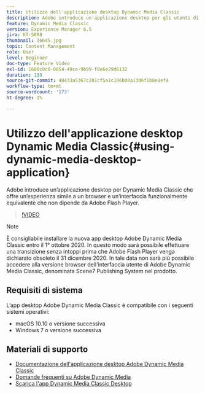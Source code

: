```yaml
---
title: Utilizzo dell'applicazione desktop Dynamic Media Classic
description: Adobe introduce un'applicazione desktop per gli utenti di Dynamic Media Classic che non si basa più sulla tecnologia Adobe Flash nel browser.
feature: Dynamic Media Classic
version: Experience Manager 6.5
jira: KT-5808
thumbnail: 36645.jpg
topic: Content Management
role: User
level: Beginner
doc-type: Feature Video
exl-id: 1600c0c0-0054-49ce-9b99-f8e6e29d6132
duration: 189
source-git-commit: 48433a5367c281cf5a1c106b08a1306f1b0e8ef4
workflow-type: tm+mt
source-wordcount: '173'
ht-degree: 1%

---
```


# Utilizzo dell&#39;applicazione desktop Dynamic Media Classic{#using-dynamic-media-desktop-application}

Adobe introduce un’applicazione desktop per Dynamic Media Classic che offre un’esperienza simile a un browser e un’interfaccia funzionalmente equivalente che non dipende da Adobe Flash Player.

>[!VIDEO](https://video.tv.adobe.com/v/36645?quality=12&learn=on)

>[!NOTE]
>
> È consigliabile installare la nuova app desktop Adobe Dynamic Media Classic entro il 1° ottobre 2020. In questo modo sarà possibile effettuare una transizione senza intoppi prima che Adobe Flash Player venga dichiarato obsoleto il 31 dicembre 2020. In tale data non sarà più possibile accedere alla versione browser dell&#39;interfaccia utente di Adobe Dynamic Media Classic, denominata Scene7 Publishing System nel prodotto.

## Requisiti di sistema

L’app desktop Adobe Dynamic Media Classic è compatibile con i seguenti sistemi operativi:

* macOS 10.10 o versione successiva
* Windows 7 o versione successiva

## Materiali di supporto

* [Documentazione dell&#39;applicazione desktop Adobe Dynamic Media Classic](https://experienceleague.adobe.com/docs/dynamic-media-classic/using/intro/dynamic-media-classic-desktop-app.html)
* [Domande frequenti su Adobe Dynamic Media](https://experienceleague.adobe.com/docs/dynamic-media-classic/using/new-ui-2020.html)
* [Scarica l&#39;app Dynamic Media Classic Desktop](https://experienceleague.adobe.com/docs/dynamic-media-classic/using/new-ui-2020.html)
